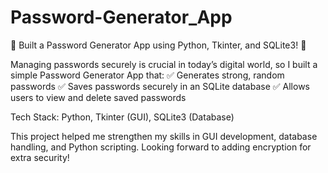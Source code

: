 # Password-Generator_App
🚀 Built a Password Generator App using Python, Tkinter, and SQLite3! 🔐

Managing passwords securely is crucial in today’s digital world, so I built a simple Password Generator App that:
✅ Generates strong, random passwords
✅ Saves passwords securely in an SQLite database
✅ Allows users to view and delete saved passwords

Tech Stack: Python, Tkinter (GUI), SQLite3 (Database)

This project helped me strengthen my skills in GUI development, database handling, and Python scripting. Looking forward to adding encryption for extra security!
